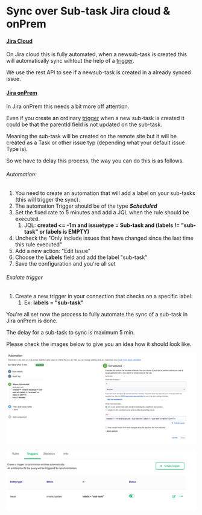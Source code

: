# Sync over Sub-task Jira cloud & onPrem



#### [Jira Cloud](https://docs.exalate.com/docs/how-to-sync-tasks-and-subtasks-in-jira-cloud)

On Jira cloud this is fully automated, when a newsub-task is created this will automatically sync wihtout the help of a [trigger](https://docs.exalate.com/docs/triggers-in-exalate).

We use the rest API to see if a newsub-task is created in a already synced issue.


#### [Jira onPrem](https://docs.exalate.com/docs/how-to-sync-tasks-and-subtasks-in-jira-on-premise)

In Jira onPrem this needs a bit more off attention.

Even if you create an ordinary [trigger](https://docs.exalate.com/docs/triggers-in-exalate) when a new sub-task is created it could be that the parentId field is not updated on the sub-task.

Meaning the sub-task will be created on the remote site but it will be created as a Task or other issue typ (depending what your default issue Type is).

So we have to delay this process, the way you can do this is as follows.



###### Automation:

1. You need to create an automation that will add a label on your sub-tasks (this will trigger the sync).
2. The automation Trigger should be of the type ***Scheduled***
3. Set the fixed rate to 5 minutes and add a JQL when the rule should be executed.
   1. JQL: **created <= -1m and issuetype = Sub-task and  (labels != "sub-task" or labels is EMPTY)**
4. Uncheck the "Only include issues that have changed since the last time this rule executed"
5. Add a new action: "Edit Issue"
6. Choose the **Labels** field and add the label "sub-task"
7. Save the configuration and you're all set


###### Exalate trigger

1. Create a new trigger in your connection that checks on a specific label:
   1. Ex: **labels = "sub-task"**


You're all set now the process to fully automate the sync of a sub-task in Jira onPrem is done.

The delay for a sub-task to sync is maximum 5 min.

Please check the images below to give you an idea how it should look like.

![alt Automation](images/Automation.png)


![alt Trigger](images/Trigger.png)
